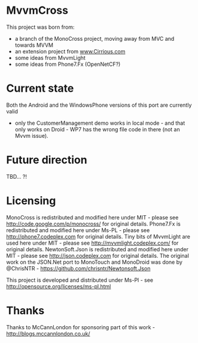 # MvvmCross

This project was born from:

- a branch of the MonoCross project, moving away from MVC and towards MVVM
- an extension project from www.Cirrious.com
- some ideas from MvvmLight
- some ideas from Phone7.Fx (OpenNetCF?)

# Current state

Both the Android and the WindowsPhone versions of this port are currently valid 
- only the CustomerManagement demo works in local mode - and that only works on Droid - WP7 has the wrong file code in there (not an Mvvm issue).

# Future direction

TBD... ?!
 
# Licensing

MonoCross is redistributed and modified here under MIT - please see http://code.google.com/p/monocross/ for original details.
Phone7.Fx is redistributed and modified here under Ms-PL - please see http://phone7.codeplex.com for original details.
Tiny bits of MvvmLight are used here under MIT - please see http://mvvmlight.codeplex.com/ for original details.
NewtonSoft.Json is redistributed and modified here under MIT - please see http://json.codeplex.com for original details. 
The original work on the JSON.Net port to MonoTouch and MonoDroid was done by @ChrisNTR - https://github.com/chrisntr/Newtonsoft.Json

This project is developed and distributed under Ms-Pl - see http://opensource.org/licenses/ms-pl.html

# Thanks

Thanks to McCannLondon for sponsoring part of this work - http://blogs.mccannlondon.co.uk/